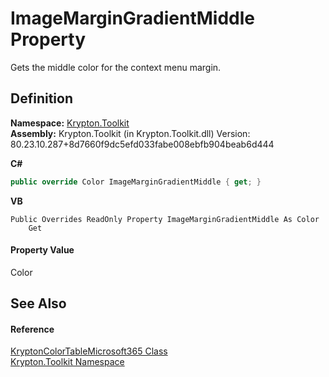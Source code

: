 # ImageMarginGradientMiddle Property


Gets the middle color for the context menu margin.



## Definition
**Namespace:** <a href="79d2eac2-21f4-54ff-7552-b20c33c30600.md">Krypton.Toolkit</a>  
**Assembly:** Krypton.Toolkit (in Krypton.Toolkit.dll) Version: 80.23.10.287+8d7660f9dc5efd033fabe008ebfb904beab6d444

**C#**
``` C#
public override Color ImageMarginGradientMiddle { get; }
```
**VB**
``` VB
Public Overrides ReadOnly Property ImageMarginGradientMiddle As Color
	Get
```



#### Property Value
Color

## See Also


#### Reference
<a href="327986f0-d030-03bf-62a7-75345c858c63.md">KryptonColorTableMicrosoft365 Class</a>  
<a href="79d2eac2-21f4-54ff-7552-b20c33c30600.md">Krypton.Toolkit Namespace</a>  
